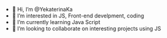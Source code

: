 - 👋 Hi, I’m @YekaterinaKa
- 👀 I’m interested in JS, Front-end develpment, coding
- 🌱 I’m currently learning Java Script
- 💞️ I’m looking to collaborate on interesting projects using JS


<!---
YekaterinaKa/YekaterinaKa is a ✨ special ✨ repository because its `README.md` (this file) appears on your GitHub profile.
You can click the Preview link to take a look at your changes.
--->
